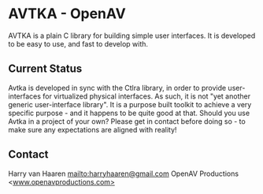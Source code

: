 AVTKA - OpenAV
==============

AVTKA is a plain C library for building simple user interfaces.
It is developed to be easy to use, and fast to develop with.

Current Status
--------------
Avtka is developed in sync with the Ctlra library, in order to provide
user-interfaces for virtualized physical interfaces. As such, it is
not "yet another generic user-interface library". It is a purpose built
toolkit to achieve a very specific purpose - and it happens to be quite
good at that. Should you use Avtka in a project of your own? Please get in
contact before doing so - to make sure any expectations are aligned with
reality!

Contact
-------
Harry van Haaren <mailto:harryhaaren@gmail.com>
OpenAV Productions <www.openavproductions.com>
